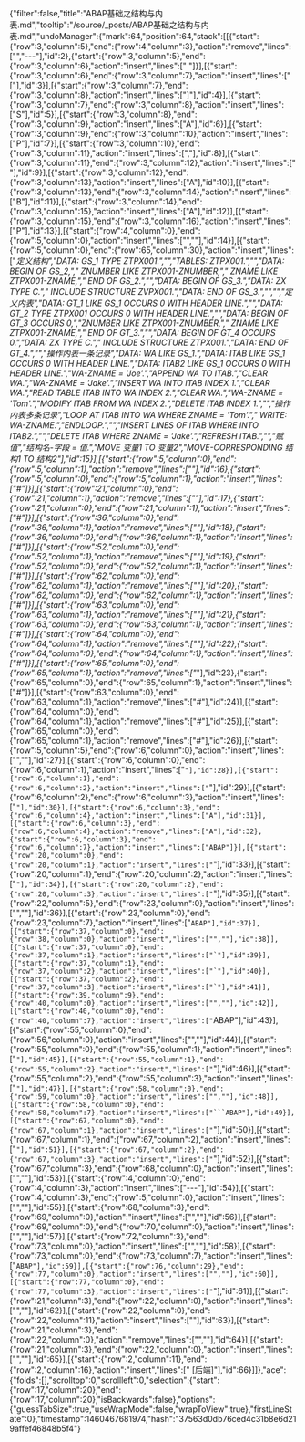 {"filter":false,"title":"ABAP基础之结构与内表.md","tooltip":"/source/_posts/ABAP基础之结构与内表.md","undoManager":{"mark":64,"position":64,"stack":[[{"start":{"row":3,"column":5},"end":{"row":4,"column":3},"action":"remove","lines":["","---"],"id":2},{"start":{"row":3,"column":5},"end":{"row":3,"column":6},"action":"insert","lines":[" "]}],[{"start":{"row":3,"column":6},"end":{"row":3,"column":7},"action":"insert","lines":["["],"id":3}],[{"start":{"row":3,"column":7},"end":{"row":3,"column":8},"action":"insert","lines":["]"],"id":4}],[{"start":{"row":3,"column":7},"end":{"row":3,"column":8},"action":"insert","lines":["S"],"id":5}],[{"start":{"row":3,"column":8},"end":{"row":3,"column":9},"action":"insert","lines":["A"],"id":6}],[{"start":{"row":3,"column":9},"end":{"row":3,"column":10},"action":"insert","lines":["P"],"id":7}],[{"start":{"row":3,"column":10},"end":{"row":3,"column":11},"action":"insert","lines":[","],"id":8}],[{"start":{"row":3,"column":11},"end":{"row":3,"column":12},"action":"insert","lines":[" "],"id":9}],[{"start":{"row":3,"column":12},"end":{"row":3,"column":13},"action":"insert","lines":["A"],"id":10}],[{"start":{"row":3,"column":13},"end":{"row":3,"column":14},"action":"insert","lines":["B"],"id":11}],[{"start":{"row":3,"column":14},"end":{"row":3,"column":15},"action":"insert","lines":["A"],"id":12}],[{"start":{"row":3,"column":15},"end":{"row":3,"column":16},"action":"insert","lines":["P"],"id":13}],[{"start":{"row":4,"column":0},"end":{"row":5,"column":0},"action":"insert","lines":["",""],"id":14}],[{"start":{"row":5,"column":0},"end":{"row":65,"column":30},"action":"insert","lines":["*定义结构","DATA: GS_1 TYPE ZTPX001.","","TABLES: ZTPX001.","","DATA: BEGIN OF GS_2,","    ZNUMBER LIKE ZTPX001-ZNUMBER,","    ZNAME LIKE ZTPX001-ZNAME,","    END OF  GS_2.","","DATA: BEGIN OF GS_3.","DATA:   ZX TYPE C.","        INCLUDE STRUCTURE ZVPX001.","DATA: END OF GS_3.","","","*定义内表","DATA: GT_1 LIKE GS_1 OCCURS 0 WITH HEADER LINE.","","DATA: GT_2 TYPE ZTPX001 OCCURS 0 WITH HEADER LINE.","","DATA: BEGIN OF GT_3 OCCURS 0,","ZNUMBER LIKE ZTPX001-ZNUMBER,","    ZNAME LIKE ZTPX001-ZNAME,","    END OF GT_3.","","DATA: BEGIN OF GT_4 OCCURS 0.","DATA:   ZX TYPE C.","        INCLUDE STRUCTURE ZTPX001.","DATA: END OF GT_4.","","*操作内表一条记录","DATA: WA LIKE GS_1.","DATA: ITAB LIKE GS_1 OCCURS 0 WITH HEADER LINE.","DATA: ITAB2 LIKE GS_1 OCCURS 0 WITH HEADER LINE.","WA-ZNAME = 'Joe'.","APPEND WA TO ITAB.","CLEAR WA.","WA-ZNAME = 'Jake'.","INSERT WA INTO ITAB INDEX 1.","CLEAR WA.","READ TABLE ITAB INTO WA INDEX 2.","CLEAR WA.","WA-ZNAME = 'Tom'.","MODIFY ITAB FROM WA INDEX 2.","DELETE ITAB INDEX 1.","","*操作内表多条记录","LOOP AT ITAB INTO WA WHERE ZNAME = 'Tom'.","  WRITE: WA-ZNAME.","ENDLOOP.","","INSERT LINES OF ITAB WHERE INTO ITAB2.","","DELETE ITAB WHERE ZNAME = 'Jake'.","REFRESH ITAB.","","*赋值","*结构名-字段 = 值.","*MOVE 变量1 TO 变量2","*MOVE-CORRESPONDING 结构1 TO 结构2"],"id":15}],[{"start":{"row":5,"column":0},"end":{"row":5,"column":1},"action":"remove","lines":["*"],"id":16},{"start":{"row":5,"column":0},"end":{"row":5,"column":1},"action":"insert","lines":["#"]}],[{"start":{"row":21,"column":0},"end":{"row":21,"column":1},"action":"remove","lines":["*"],"id":17},{"start":{"row":21,"column":0},"end":{"row":21,"column":1},"action":"insert","lines":["#"]}],[{"start":{"row":36,"column":0},"end":{"row":36,"column":1},"action":"remove","lines":["*"],"id":18},{"start":{"row":36,"column":0},"end":{"row":36,"column":1},"action":"insert","lines":["#"]}],[{"start":{"row":52,"column":0},"end":{"row":52,"column":1},"action":"remove","lines":["*"],"id":19},{"start":{"row":52,"column":0},"end":{"row":52,"column":1},"action":"insert","lines":["#"]}],[{"start":{"row":62,"column":0},"end":{"row":62,"column":1},"action":"remove","lines":["*"],"id":20},{"start":{"row":62,"column":0},"end":{"row":62,"column":1},"action":"insert","lines":["#"]}],[{"start":{"row":63,"column":0},"end":{"row":63,"column":1},"action":"remove","lines":["*"],"id":21},{"start":{"row":63,"column":0},"end":{"row":63,"column":1},"action":"insert","lines":["#"]}],[{"start":{"row":64,"column":0},"end":{"row":64,"column":1},"action":"remove","lines":["*"],"id":22},{"start":{"row":64,"column":0},"end":{"row":64,"column":1},"action":"insert","lines":["#"]}],[{"start":{"row":65,"column":0},"end":{"row":65,"column":1},"action":"remove","lines":["*"],"id":23},{"start":{"row":65,"column":0},"end":{"row":65,"column":1},"action":"insert","lines":["#"]}],[{"start":{"row":63,"column":0},"end":{"row":63,"column":1},"action":"remove","lines":["#"],"id":24}],[{"start":{"row":64,"column":0},"end":{"row":64,"column":1},"action":"remove","lines":["#"],"id":25}],[{"start":{"row":65,"column":0},"end":{"row":65,"column":1},"action":"remove","lines":["#"],"id":26}],[{"start":{"row":5,"column":5},"end":{"row":6,"column":0},"action":"insert","lines":["",""],"id":27}],[{"start":{"row":6,"column":0},"end":{"row":6,"column":1},"action":"insert","lines":["`"],"id":28}],[{"start":{"row":6,"column":1},"end":{"row":6,"column":2},"action":"insert","lines":["`"],"id":29}],[{"start":{"row":6,"column":2},"end":{"row":6,"column":3},"action":"insert","lines":["`"],"id":30}],[{"start":{"row":6,"column":3},"end":{"row":6,"column":4},"action":"insert","lines":["A"],"id":31}],[{"start":{"row":6,"column":3},"end":{"row":6,"column":4},"action":"remove","lines":["A"],"id":32},{"start":{"row":6,"column":3},"end":{"row":6,"column":7},"action":"insert","lines":["ABAP"]}],[{"start":{"row":20,"column":0},"end":{"row":20,"column":1},"action":"insert","lines":["`"],"id":33}],[{"start":{"row":20,"column":1},"end":{"row":20,"column":2},"action":"insert","lines":["`"],"id":34}],[{"start":{"row":20,"column":2},"end":{"row":20,"column":3},"action":"insert","lines":["`"],"id":35}],[{"start":{"row":22,"column":5},"end":{"row":23,"column":0},"action":"insert","lines":["",""],"id":36}],[{"start":{"row":23,"column":0},"end":{"row":23,"column":7},"action":"insert","lines":["```ABAP"],"id":37}],[{"start":{"row":37,"column":0},"end":{"row":38,"column":0},"action":"insert","lines":["",""],"id":38}],[{"start":{"row":37,"column":0},"end":{"row":37,"column":1},"action":"insert","lines":["`"],"id":39}],[{"start":{"row":37,"column":1},"end":{"row":37,"column":2},"action":"insert","lines":["`"],"id":40}],[{"start":{"row":37,"column":2},"end":{"row":37,"column":3},"action":"insert","lines":["`"],"id":41}],[{"start":{"row":39,"column":9},"end":{"row":40,"column":0},"action":"insert","lines":["",""],"id":42}],[{"start":{"row":40,"column":0},"end":{"row":40,"column":7},"action":"insert","lines":["```ABAP"],"id":43}],[{"start":{"row":55,"column":0},"end":{"row":56,"column":0},"action":"insert","lines":["",""],"id":44}],[{"start":{"row":55,"column":0},"end":{"row":55,"column":1},"action":"insert","lines":["`"],"id":45}],[{"start":{"row":55,"column":1},"end":{"row":55,"column":2},"action":"insert","lines":["`"],"id":46}],[{"start":{"row":55,"column":2},"end":{"row":55,"column":3},"action":"insert","lines":["`"],"id":47}],[{"start":{"row":58,"column":0},"end":{"row":59,"column":0},"action":"insert","lines":["",""],"id":48}],[{"start":{"row":58,"column":0},"end":{"row":58,"column":7},"action":"insert","lines":["```ABAP"],"id":49}],[{"start":{"row":67,"column":0},"end":{"row":67,"column":1},"action":"insert","lines":["`"],"id":50}],[{"start":{"row":67,"column":1},"end":{"row":67,"column":2},"action":"insert","lines":["`"],"id":51}],[{"start":{"row":67,"column":2},"end":{"row":67,"column":3},"action":"insert","lines":["`"],"id":52}],[{"start":{"row":67,"column":3},"end":{"row":68,"column":0},"action":"insert","lines":["",""],"id":53}],[{"start":{"row":4,"column":0},"end":{"row":4,"column":3},"action":"insert","lines":["---"],"id":54}],[{"start":{"row":4,"column":3},"end":{"row":5,"column":0},"action":"insert","lines":["",""],"id":55}],[{"start":{"row":68,"column":3},"end":{"row":69,"column":0},"action":"insert","lines":["",""],"id":56}],[{"start":{"row":69,"column":0},"end":{"row":70,"column":0},"action":"insert","lines":["",""],"id":57}],[{"start":{"row":72,"column":3},"end":{"row":73,"column":0},"action":"insert","lines":["",""],"id":58}],[{"start":{"row":73,"column":0},"end":{"row":73,"column":7},"action":"insert","lines":["```ABAP"],"id":59}],[{"start":{"row":76,"column":29},"end":{"row":77,"column":0},"action":"insert","lines":["",""],"id":60}],[{"start":{"row":77,"column":0},"end":{"row":77,"column":3},"action":"insert","lines":["```"],"id":61}],[{"start":{"row":21,"column":3},"end":{"row":22,"column":0},"action":"insert","lines":["",""],"id":62}],[{"start":{"row":22,"column":0},"end":{"row":22,"column":11},"action":"insert","lines":["<!--more-->"],"id":63}],[{"start":{"row":21,"column":3},"end":{"row":22,"column":0},"action":"remove","lines":["",""],"id":64}],[{"start":{"row":21,"column":3},"end":{"row":22,"column":0},"action":"insert","lines":["",""],"id":65}],[{"start":{"row":2,"column":11},"end":{"row":2,"column":16},"action":"insert","lines":[" [后端]"],"id":66}]]},"ace":{"folds":[],"scrolltop":0,"scrollleft":0,"selection":{"start":{"row":17,"column":20},"end":{"row":17,"column":20},"isBackwards":false},"options":{"guessTabSize":true,"useWrapMode":false,"wrapToView":true},"firstLineState":0},"timestamp":1460467681974,"hash":"37563d0db76ced4c31b8e6d219affef46848b5f4"}